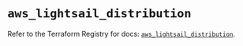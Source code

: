 # `aws_lightsail_distribution`

Refer to the Terraform Registry for docs: [`aws_lightsail_distribution`](https://registry.terraform.io/providers/hashicorp/aws/6.7.0/docs/resources/lightsail_distribution).
